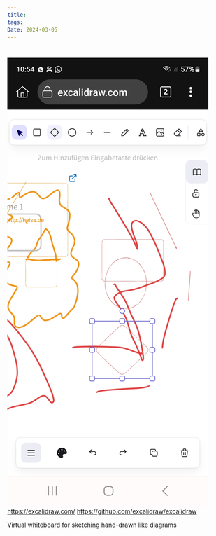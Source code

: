```yaml
---
title: 
tags: 
Date: 2024-03-05
---
```


# 
![](_asset/2024-02-25_exclalidraw_image_1.jpg)
https://excalidraw.com/
https://github.com/excalidraw/excalidraw

Virtual whiteboard for sketching hand-drawn like diagrams

